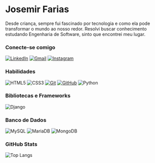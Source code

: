 
# Josemir Farias

Desde criança, sempre fui fascinado por tecnologia e como ela pode transformar o mundo ao nosso redor. Resolvi buscar conhecimento estudando Engenharia de Software, sinto que encontrei meu lugar.

### Conecte-se comigo

[![LinkedIn](https://img.shields.io/badge/-LinkedIn-000?style=for-the-badge&logo=linkedin&logoColor=0e76a8)](https://www.linkedin.com/in/josemir-farias-de-brito-05702b207/)
[![Gmail](https://img.shields.io/badge/Gmail-000?style=for-the-badge&logo=gmail&logoColor=red)](mailto:josemirfbrito@gmail.com)
[![Instagram](https://img.shields.io/badge/-Instagram-000?style=for-the-badge&logo=instagram&logoColor=red)](https://www.instagram.com/josemirfbrito/)

### Habilidades

![HTML5](https://img.shields.io/badge/HTML-000?style=for-the-badge&logo=html5&logoColor=E34F26)
![CSS3](https://img.shields.io/badge/CSS3-000?style=for-the-badge&logo=css3&logoColor=1572B6)
[![Git](https://img.shields.io/badge/Git-000?style=for-the-badge&logo=git&logoColor=E44C30)](https://git-scm.com/doc)
[![GitHub](https://img.shields.io/badge/GitHub-000?style=for-the-badge&logo=github&logoColor=white)](https://docs.github.com/)
![Python](https://img.shields.io/badge/python-000?style=for-the-badge&logo=python&logoColor=ffdd54)

### Bibliotecas e Frameworks

![Django](https://img.shields.io/badge/django-000?style=for-the-badge&logo=django&logoColor=092e20)

### Banco de Dados

![MySQL](https://img.shields.io/badge/MySQL-000?style=for-the-badge&logo=mysql&logoColor=white)
![MariaDB](https://img.shields.io/badge/MariaDB-000?style=for-the-badge&logo=mariadb&logoColor=003545)
![MongoDB](https://img.shields.io/badge/MongoDB-000?style=for-the-badge&logo=mongodb&logoColor=4ea94b)

### GitHub Stats

![Top Langs](https://github-readme-stats-git-masterrstaa-rickstaa.vercel.app/api/top-langs/?username=JosemirFarias&bg_color=000&border_color=30A3DC&title_color=white&text_color=FFF)
